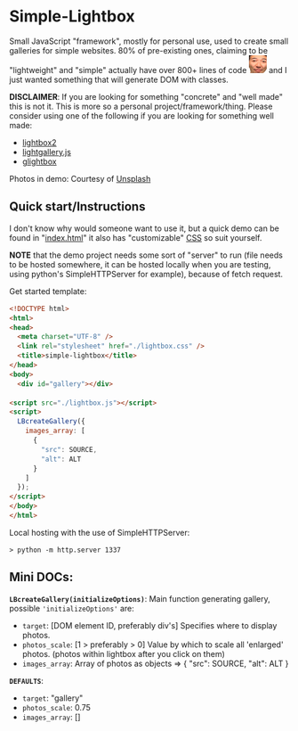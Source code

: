 # Simple-Lightbox

Small JavaScript "framework", mostly for personal use, used to create small galleries for simple websites. 80% of pre-existing ones, claiming to be "lightweight" and "simple" actually have over 800+ lines of code ![PogO](./photos/PogO.png) and I just wanted something that will generate DOM with classes.

**DISCLAIMER**: If you are looking for something "concrete" and "well made" this is not it. This is more so a personal project/framework/thing. Please consider using one of the following if you are looking for something well made:

- [lightbox2](https://github.com/lokesh/lightbox2)
- [lightgallery.js](https://github.com/sachinchoolur/lightgallery.js/)
- [glightbox](https://github.com/biati-digital/glightbox)

Photos in demo: Courtesy of [Unsplash](https://unsplash.com/)

## Quick start/Instructions

I don't know why would someone want to use it, but a quick demo can be found in "[index.html](https://github.com/Zermil/simple-lightbox/blob/master/index.html)" it also has "customizable" [CSS](https://github.com/Zermil/simple-lightbox/blob/master/lightbox.css) so suit yourself. 

**NOTE** that the demo project needs some sort of "server" to run (file needs to be hosted somewhere, it can be hosted locally when you are testing, using python's SimpleHTTPServer for example), because of fetch request.

Get started template:

```html
<!DOCTYPE html>
<html>
<head>
  <meta charset="UTF-8" />
  <link rel="stylesheet" href="./lightbox.css" />
  <title>simple-lightbox</title>
</head>
<body>
  <div id="gallery"></div>

<script src="./lightbox.js"></script>
<script>
  LBcreateGallery({
    images_array: [
      {
        "src": SOURCE,
        "alt": ALT
      }
    ]
  });
</script>
</body>
</html>
```

Local hosting with the use of SimpleHTTPServer:

```console
> python -m http.server 1337
```

## Mini DOCs:

**`LBcreateGallery(initializeOptions)`**: Main function generating gallery, possible `'initializeOptions'` are:
- `target`: [DOM element ID, preferably div's] Specifies where to display photos.
- `photos_scale`: [1 > preferably > 0] Value by which to scale all 'enlarged' photos. (photos within lightbox after you click on them)
- `images_array`: Array of photos as objects => { "src": SOURCE, "alt": ALT }

**`DEFAULTS`**:
- `target`: "gallery"
- `photos_scale`: 0.75
- `images_array`: []